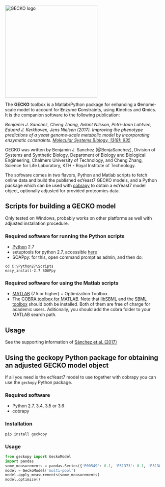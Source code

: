 <img src="https://github.com/SysBioChalmers/GECKO/blob/master/GECKO.png" alt="GECKO logo" width="300">

The **GECKO** toolbox is a Matlab/Python package for enhancing a **G**enome-scale model to account for **E**nzyme **C**onstraints, using **K**inetics and **O**mics. It is the companion software to the following publication:

_Benjamin J. Sanchez, Cheng Zhang, Avlant Nilsson, Petri-Jaan Lahtvee, Eduard J. Kerkhoven, Jens Nielsen (2017). Improving the phenotype predictions of a yeast genome-scale metabolic model by incorporating enzymatic constraints. [Molecular Systems Biology, 13(8): 935](http://www.dx.doi.org/10.15252/msb.20167411)_

GECKO was written by Benjamin J. Sanchez (@BenjaSanchez), Division of Systems and Synthetic Biology, Department of Biology and Biological Engineering, Chalmers University of Technology, and Cheng Zhang, Science for Life Laboratory, KTH - Royal Institute of Technology.

The software comes in two flavors, Python and Matlab scripts to fetch online data and build the published ecYeast7 GECKO models, and a Python package which can be used with [cobrapy](https://opencobra.github.io/cobrapy/) to obtain a ecYeast7 model object, optionally adjusted for provided proteomics data.

## Scripts for building a GECKO model

Only tested on Windows, probably works on other platforms as well with adjusted installation procedure.

### Required software for running the Python scripts

* [Python](https://www.python.org/) 2.7
* setuptools for python 2.7, accessible [here](http://www.lfd.uci.edu/~gohlke/pythonlibs/#setuptools)
* SOAPpy: for this, open command prompt as admin, and then do:
```
cd C:\Python27\Scripts
easy_install-2.7 SOAPpy
```

### Required software for using the Matlab scripts

* [MATLAB](http://www.mathworks.com/) (7.5 or higher) + Optimization Toolbox.
* The [COBRA toolbox for MATLAB](https://github.com/opencobra/cobratoolbox). Note that [libSBML](http://sbml.org/Software/libSBML) and the [SBML toolbox](http://sbml.org/Software/SBMLToolbox) should both be installed. Both of them are free of charge for academic users. Aditionally, you should add the cobra folder to your MATLAB search path.

## Usage

See the supporting information of [Sánchez et al. (2017)]([citation](https://dx.doi.org/10.15252/msb.20167411))

## Using the geckopy Python package for obtaining an adjusted GECKO model object

If all you need is the ecYeast7 model to use together with cobrapy you can use the `geckopy` Python package.

### Required software

* Python 2.7, 3.4, 3.5 or 3.6
* cobrapy

### Installation

```
pip install geckopy
```

### Usage

```python
from geckopy import GeckoModel
import pandas
some_measurements = pandas.Series({'P00549': 0.1, 'P31373': 0.1, 'P31382': 0.1})
model = GeckoModel('multi-pool')
model.apply_measurements(some_measurements)
model.optimize()
```
